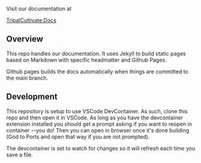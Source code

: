  Visit our documentation at

 [TripalCultivate:Docs](https://tripalcultivate.github.io/docs/)


## Overview

This repo handles our documentation. It uses Jekyll to build static pages based on Markdown with specific headmatter and Github Pages.

Github pages builds the docs automatically when things are committed to the main branch.

## Development

This repository is setup to use VSCode DevContainer. As such, clone this repo and then open it in VSCode. As long as you have the devcontainer extension installed you should get a prompt asking if you want to reopen in container --you do! Then you can open in browser once it's done building (God to Ports and open that way if you are not prompted).

The devcontainer is set to watch for changes so it will refresh each time you save a file.
